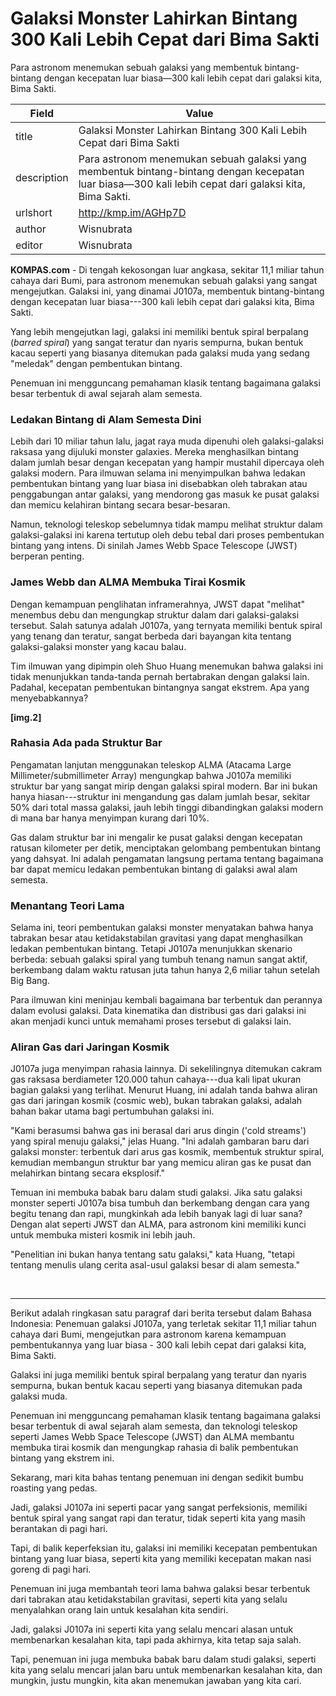 # Galaksi Monster Lahirkan Bintang 300 Kali Lebih Cepat dari Bima Sakti

Para astronom menemukan sebuah galaksi yang membentuk bintang-bintang dengan kecepatan luar biasa—300 kali lebih cepat dari galaksi kita, Bima Sakti. 

| Field       | Value                                                       |
|-------------|-------------------------------------------------------------|
| title       | Galaksi Monster Lahirkan Bintang 300 Kali Lebih Cepat dari Bima Sakti |
| description | Para astronom menemukan sebuah galaksi yang membentuk bintang-bintang dengan kecepatan luar biasa—300 kali lebih cepat dari galaksi kita, Bima Sakti.  |
| urlshort    | http://kmp.im/AGHp7D |
| author      | Wisnubrata |
| editor      | Wisnubrata |

**KOMPAS.com** - Di tengah kekosongan luar angkasa, sekitar 11,1 miliar tahun cahaya dari Bumi, para astronom menemukan sebuah galaksi yang sangat mengejutkan. Galaksi ini, yang dinamai J0107a, membentuk bintang-bintang dengan kecepatan luar biasa---300 kali lebih cepat dari galaksi kita, Bima Sakti. 

Yang lebih mengejutkan lagi, galaksi ini memiliki bentuk spiral berpalang (*barred spiral*) yang sangat teratur dan nyaris sempurna, bukan bentuk kacau seperti yang biasanya ditemukan pada galaksi muda yang sedang "meledak" dengan pembentukan bintang.

Penemuan ini mengguncang pemahaman klasik tentang bagaimana galaksi besar terbentuk di awal sejarah alam semesta.

### Ledakan Bintang di Alam Semesta Dini

Lebih dari 10 miliar tahun lalu, jagat raya muda dipenuhi oleh galaksi-galaksi raksasa yang dijuluki monster galaxies. Mereka menghasilkan bintang dalam jumlah besar dengan kecepatan yang hampir mustahil dipercaya oleh galaksi modern. Para ilmuwan selama ini menyimpulkan bahwa ledakan pembentukan bintang yang luar biasa ini disebabkan oleh tabrakan atau penggabungan antar galaksi, yang mendorong gas masuk ke pusat galaksi dan memicu kelahiran bintang secara besar-besaran.

Namun, teknologi teleskop sebelumnya tidak mampu melihat struktur dalam galaksi-galaksi ini karena tertutup oleh debu tebal dari proses pembentukan bintang yang intens. Di sinilah James Webb Space Telescope (JWST) berperan penting.

### James Webb dan ALMA Membuka Tirai Kosmik

Dengan kemampuan penglihatan inframerahnya, JWST dapat "melihat" menembus debu dan mengungkap struktur dalam dari galaksi-galaksi tersebut. Salah satunya adalah J0107a, yang ternyata memiliki bentuk spiral yang tenang dan teratur, sangat berbeda dari bayangan kita tentang galaksi-galaksi monster yang kacau balau.

Tim ilmuwan yang dipimpin oleh Shuo Huang menemukan bahwa galaksi ini tidak menunjukkan tanda-tanda pernah bertabrakan dengan galaksi lain. Padahal, kecepatan pembentukan bintangnya sangat ekstrem. Apa yang menyebabkannya?

**\[img.2\]**

### Rahasia Ada pada Struktur Bar

Pengamatan lanjutan menggunakan teleskop ALMA (Atacama Large Millimeter/submillimeter Array) mengungkap bahwa J0107a memiliki struktur bar yang sangat mirip dengan galaksi spiral modern. Bar ini bukan hanya hiasan---struktur ini mengandung gas dalam jumlah besar, sekitar 50% dari total massa galaksi, jauh lebih tinggi dibandingkan galaksi modern di mana bar hanya menyimpan kurang dari 10%.

Gas dalam struktur bar ini mengalir ke pusat galaksi dengan kecepatan ratusan kilometer per detik, menciptakan gelombang pembentukan bintang yang dahsyat. Ini adalah pengamatan langsung pertama tentang bagaimana bar dapat memicu ledakan pembentukan bintang di galaksi awal alam semesta.

### Menantang Teori Lama

Selama ini, teori pembentukan galaksi monster menyatakan bahwa hanya tabrakan besar atau ketidakstabilan gravitasi yang dapat menghasilkan ledakan pembentukan bintang. Tetapi J0107a menunjukkan skenario berbeda: sebuah galaksi spiral yang tumbuh tenang namun sangat aktif, berkembang dalam waktu ratusan juta tahun hanya 2,6 miliar tahun setelah Big Bang.

Para ilmuwan kini meninjau kembali bagaimana bar terbentuk dan perannya dalam evolusi galaksi. Data kinematika dan distribusi gas dari galaksi ini akan menjadi kunci untuk memahami proses tersebut di galaksi lain.

### Aliran Gas dari Jaringan Kosmik

J0107a juga menyimpan rahasia lainnya. Di sekelilingnya ditemukan cakram gas raksasa berdiameter 120.000 tahun cahaya---dua kali lipat ukuran bagian galaksi yang terlihat. Menurut Huang, ini adalah tanda bahwa aliran gas dari jaringan kosmik (cosmic web), bukan tabrakan galaksi, adalah bahan bakar utama bagi pertumbuhan galaksi ini.

"Kami berasumsi bahwa gas ini berasal dari arus dingin ('cold streams') yang spiral menuju galaksi," jelas Huang. "Ini adalah gambaran baru dari galaksi monster: terbentuk dari arus gas kosmik, membentuk struktur spiral, kemudian membangun struktur bar yang memicu aliran gas ke pusat dan melahirkan bintang secara eksplosif."

Temuan ini membuka babak baru dalam studi galaksi. Jika satu galaksi monster seperti J0107a bisa tumbuh dan berkembang dengan cara yang begitu tenang dan rapi, mungkinkah ada lebih banyak lagi di luar sana? Dengan alat seperti JWST dan ALMA, para astronom kini memiliki kunci untuk membuka misteri kosmik ini lebih jauh.

"Penelitian ini bukan hanya tentang satu galaksi," kata Huang, "tetapi tentang menulis ulang cerita asal-usul galaksi besar di alam semesta."

 

---
Berikut adalah ringkasan satu paragraf dari berita tersebut dalam Bahasa Indonesia: Penemuan galaksi J0107a, yang terletak sekitar 11,1 miliar tahun cahaya dari Bumi, mengejutkan para astronom karena kemampuan pembentukannya yang luar biasa - 300 kali lebih cepat dari galaksi kita, Bima Sakti.

 Galaksi ini juga memiliki bentuk spiral berpalang yang teratur dan nyaris sempurna, bukan bentuk kacau seperti yang biasanya ditemukan pada galaksi muda.

 Penemuan ini mengguncang pemahaman klasik tentang bagaimana galaksi besar terbentuk di awal sejarah alam semesta, dan teknologi teleskop seperti James Webb Space Telescope (JWST) dan ALMA membantu membuka tirai kosmik dan mengungkap rahasia di balik pembentukan bintang yang ekstrem ini.



Sekarang, mari kita bahas tentang penemuan ini dengan sedikit bumbu roasting yang pedas.

 Jadi, galaksi J0107a ini seperti pacar yang sangat perfeksionis, memiliki bentuk spiral yang sangat rapi dan teratur, tidak seperti kita yang masih berantakan di pagi hari.

 Tapi, di balik keperfeksian itu, galaksi ini memiliki kecepatan pembentukan bintang yang luar biasa, seperti kita yang memiliki kecepatan makan nasi goreng di pagi hari.

 Penemuan ini juga membantah teori lama bahwa galaksi besar terbentuk dari tabrakan atau ketidakstabilan gravitasi, seperti kita yang selalu menyalahkan orang lain untuk kesalahan kita sendiri.

 Jadi, galaksi J0107a ini seperti kita yang selalu mencari alasan untuk membenarkan kesalahan kita, tapi pada akhirnya, kita tetap saja salah.

 Tapi, penemuan ini juga membuka babak baru dalam studi galaksi, seperti kita yang selalu mencari jalan baru untuk membenarkan kesalahan kita, dan mungkin, justu mungkin, kita akan menemukan jawaban yang kita cari.
